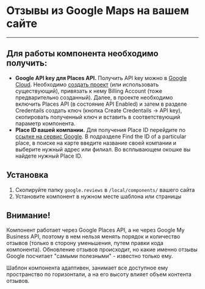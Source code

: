 # Отзывы из Google Maps на вашем сайте #
---

## Для работы компонента необходимо получить: ##

* **Google API key для Places API.** Получить API key можно в [Google Cloud](https://console.cloud.google.com/). Необходимо [создать проект](https://console.cloud.google.com/projectcreate) (или использовать существующий), привязать к нему Billing Account (тоже предварительно созданный). Далее, в проекте необходимо включить Places API (в состояние API Enabled) и затем в разделе Credentails создать ключ (кнопка Create Credentails -> API key), скопировать полученный ключ и вставить в соответствующий параметр компонента.
* **Place ID вашей компании.** Для получения Place ID перейдите по [ссылке на сервис Google](https://developers.google.com/maps/documentation/places/web-service/place-id). В подразделе Find the ID of a particular place, в поиске на карте введите название своей компании и выберите нужный адрес или филиал. Во всплывающем окошке вы найдете нужный Place ID.

## Установка ##
1. Скопируйте папку `google.reviews` в `/local/components/` вашего сайта
2. Установите компонент в нужном месте шаблона или страницы

## Внимание! ##
Компонент работает через Google Places API, а не через Google My Business API, поэтому в нем нельзя менять порядок и количество отзывов (только в сторону уменьшения, путем правки кода компонента). Обновление отзывов происходит, но какие именно отзывы Google посчитает "самыми полезными" - известно только ему. 

Шаблон компонента адаптивен, занимает все доступное ему пространство по горизонтали, а на его высоту влияет объем контента отзывов.